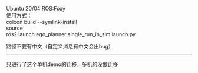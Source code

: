Ubuntu 20/04  ROS:Foxy  
使用方式：  
colcon build --symlink-install  
source  
ros2 launch ego_planner single_run_in_sim.launch.py   

路径不要有中文（自定义消息有中文会出bug）


-----------------  
只进行了这个单机demo的迁移，多机的没做迁移

